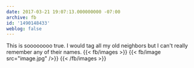 ```yaml
---
date: 2017-03-21 19:07:13.000000000 -07:00
archive: fb
id: '1490148433'
weblog: false
---
```


This is soooooooo true. I would tag all my old neighbors but I can't really remember any of their names.
{{< fb/images >}}
{{< fb/image src="image.jpg" />}}
{{< /fb/images >}}
